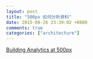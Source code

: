 ```yaml
---
layout: post
title: "500px 如何分析資料"
date: 2015-08-26 23:39:02 +0800
comments: true
categories: ["architecture"]
---
```


<!-- more -->

[Building Analytics at 500px]

[Building Analytics at 500px]:https://medium.com/@samson_hu/building-analytics-at-500px-92e9a7005c83
